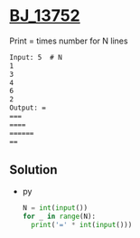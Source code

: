 # [BJ_13752](https://acmicpc.net/problem/13752)

Print = times number for N lines

```txt
Input: 5  # N
1
3
4
6
2
Output: =
===
====
======
==
```

## Solution

* py

  ```py
  N = int(input())
  for _ in range(N):
    print('=' * int(input()))
  ```
